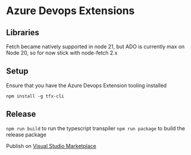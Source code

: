 # Azure Devops Extensions

## Libraries

Fetch became natively supported in node 21, but ADO is currently max on Node 20, so for now stick with node-fetch 2.x

## Setup 
Ensure that you have the Azure Devops Extension tooling installed

`npm install -g tfx-cli`

## Release

`npm run build` to run the typescript transpiler
`npm run package` to build the release package

Publish on [Visual Studio Marketplace](https://marketplace.visualstudio.com/manage/publishers/jarlotee)
